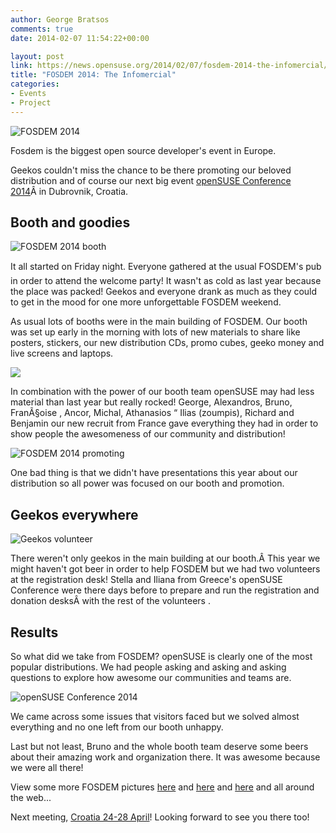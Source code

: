 ```yaml
---
author: George Bratsos
comments: true
date: 2014-02-07 11:54:22+00:00

layout: post
link: https://news.opensuse.org/2014/02/07/fosdem-2014-the-infomercial/
title: "FOSDEM 2014: The Infomercial"
categories:
- Events
- Project
---
```

![FOSDEM 2014](https://lh6.googleusercontent.com/-LRfDXy4oYSc/Uu0UxaxPZFI/AAAAAAAAF50/Htc4gJ511p8/w1298-h865-no/DSC_0090.JPG)

Fosdem is the biggest open source developer's event in Europe.

Geekos couldn't miss the chance to be there promoting our beloved distribution and of course our next big event [openSUSE Conference 2014](https://conference.opensuse.org/)Â in Dubrovnik, Croatia.









<!-- more -->


## Booth and goodies


![FOSDEM 2014 booth](https://lh4.googleusercontent.com/-jA7pivKgpJg/Uu5pNZfs2lI/AAAAAAAAGWs/HCH8cFoAV4A/w1298-h865-no/DSC_0236.JPG)

It all started on Friday night. Everyone gathered at the usual FOSDEM's pub in order to attend the welcome party! It wasn't as cold as last year because the place was packed! Geekos and everyone drank as much as they could to get in the mood for one more unforgettable FOSDEM weekend.

As usual lots of booths were in the main building of FOSDEM. Our booth was set up early in the morning with lots of new materials to share like posters, stickers, our new distribution CDs, promo cubes, geeko money and live screens and laptops.



![](https://lh6.googleusercontent.com/-1bZrlwoMd2s/Uu5o2ZwQmdI/AAAAAAAAGMs/gMsl11R9ebs/w1298-h865-no/DSC_0222.JPG)

In combination with the power of our booth team openSUSE may had less material than last year but really rocked! George, Alexandros, Bruno, FranÃ§oise , Ancor, Michal, Athanasios “ Ilias (zoumpis), Richard and Benjamin our new recruit from France gave everything they had in order to show people the awesomeness of our community and distribution!

![FOSDEM 2014 promoting](https://lh6.googleusercontent.com/-d33I8upE82w/Uu5EQOSPUOI/AAAAAAAAFTI/ky2weh0M6ds/w1153-h865-no/20140202_122622.jpg)





One bad thing is that we didn't have presentations this year about our distribution so all power was focused on our booth and promotion.


## 







## 




## Geekos everywhere


![Geekos volunteer](https://lh5.googleusercontent.com/-eiJ5KFU28Oo/Uu0SfLxpbkI/AAAAAAAAGZs/jrxISYhl_yw/w1298-h865-no/DSC_0054.JPG)

There weren't only geekos in the main building at our booth.Â This year we might haven't got beer in order to help FOSDEM but we had two volunteers at the registration desk! Stella and Iliana from Greece's openSUSE Conference were there days before to prepare and run the registration and donation desksÂ with the rest of the volunteers .






## Results


So what did we take from FOSDEM? openSUSE is clearly one of the most popular distributions. We had people asking and asking and asking questions to explore how awesome our communities and teams are.

![openSUSE Conference 2014](https://lh3.googleusercontent.com/-aPiGzyjxSRw/Uu5plVw5GvI/AAAAAAAAGOQ/CqZIvv7glLM/w1298-h865-no/DSC_0241.JPG)

We came across some issues that visitors faced but we solved almost everything and no one left from our booth unhappy.

Last but not least, Bruno and the whole booth team deserve some beers about their amazing work and organization there. It was awesome because we were all there!

View some more FOSDEM pictures [here](https://plus.google.com/u/0/photos/106984497522620355261/albums/5975686602882515537) and [here](https://plus.google.com/photos/113385548251515365143/albums/5975449985930381729) and [here](https://plus.google.com/photos/113385548251515365143/albums/5975822579109839409) and all around the web...

Next meeting, [Croatia 24-28 April](https://conference.opensuse.org/)! Looking forward to see you there too!		
